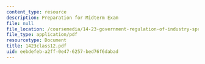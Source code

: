 ```yaml
---
content_type: resource
description: Preparation for Midterm Exam
file: null
file_location: /coursemedia/14-23-government-regulation-of-industry-spring-2003/eebdefeba2ff0e476257bed76f6dabad_1423class12.pdf
file_type: application/pdf
resourcetype: Document
title: 1423class12.pdf
uid: eebdefeb-a2ff-0e47-6257-bed76f6dabad
---
```

